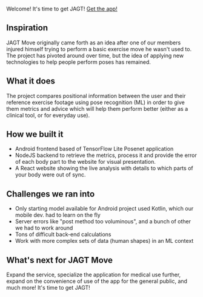 Welcome! It's time to get JAGT!
[Get the app!](https://github.com/Guy-L/uOttaHack-JAG/raw/master/release/JAGT%20Move.apk)

## Inspiration
JAGT Move originally came forth as an idea after one of our members injured himself trying to perform a basic exercise move he wasn't used to. The project has pivoted around over time, but the idea of applying new technologies to help people perform poses has remained. 

## What it does
The project compares positional information between the user and their reference exercise footage using pose recognition (ML) in order to give them metrics and advice which will help them perform better (either as a clinical tool, or for everyday use).

## How we built it
- Android frontend based of TensorFlow Lite Posenet application
- NodeJS backend to retrieve the metrics, process it and provide the error of each body part to the website for visual presentation.
- A React website showing the live analysis with details to which parts of your body were out of sync.

## Challenges we ran into
- Only starting model available for Android project used Kotlin, which our mobile dev. had to learn on the fly
- Server errors like "post method too voluminous", and a bunch of other we had to work around
- Tons of difficult back-end calculations
- Work with more complex sets of data (human shapes) in an ML context


## What's next for JAGT Move 
Expand the service, specialize the application for medical use further, expand on the convenience of use of the app for the general public, and much more! It's time to get JAGT!
